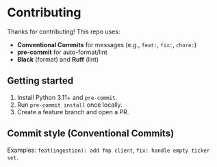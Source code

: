 # Contributing

Thanks for contributing! This repo uses:
- **Conventional Commits** for messages (e.g., `feat:`, `fix:`, `chore:`)
- **pre-commit** for auto-format/lint
- **Black** (format) and **Ruff** (lint)

## Getting started
1. Install Python 3.11+ and `pre-commit`.
2. Run `pre-commit install` once locally.
3. Create a feature branch and open a PR.

## Commit style (Conventional Commits)
Examples: `feat(ingestion): add fmp client`, `fix: handle empty ticker set`.
